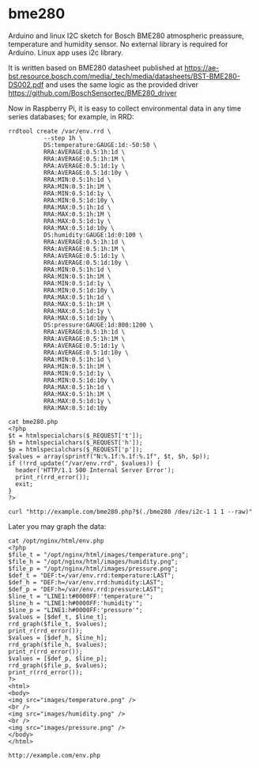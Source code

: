 # bme280
Arduino and linux I2C sketch for Bosch BME280 atmospheric preassure, temperature and humidity sensor. No external library is required for Arduino. Linux app uses i2c library.

It is written based on BME280 datasheet published at https://ae-bst.resource.bosch.com/media/_tech/media/datasheets/BST-BME280-DS002.pdf
and uses the same logic as the provided driver https://github.com/BoschSensortec/BME280_driver

Now in Raspberry Pi, it is easy to collect environmental data in any time series databases; for example, in RRD:

```
rrdtool create /var/env.rrd \
          --step 1h \
          DS:temperature:GAUGE:1d:-50:50 \
          RRA:AVERAGE:0.5:1h:1d \
          RRA:AVERAGE:0.5:1h:1M \
          RRA:AVERAGE:0.5:1d:1y \
          RRA:AVERAGE:0.5:1d:10y \
          RRA:MIN:0.5:1h:1d \
          RRA:MIN:0.5:1h:1M \
          RRA:MIN:0.5:1d:1y \
          RRA:MIN:0.5:1d:10y \
          RRA:MAX:0.5:1h:1d \
          RRA:MAX:0.5:1h:1M \
          RRA:MAX:0.5:1d:1y \
          RRA:MAX:0.5:1d:10y \
          DS:humidity:GAUGE:1d:0:100 \
          RRA:AVERAGE:0.5:1h:1d \
          RRA:AVERAGE:0.5:1h:1M \
          RRA:AVERAGE:0.5:1d:1y \
          RRA:AVERAGE:0.5:1d:10y \
          RRA:MIN:0.5:1h:1d \
          RRA:MIN:0.5:1h:1M \
          RRA:MIN:0.5:1d:1y \
          RRA:MIN:0.5:1d:10y \
          RRA:MAX:0.5:1h:1d \
          RRA:MAX:0.5:1h:1M \
          RRA:MAX:0.5:1d:1y \
          RRA:MAX:0.5:1d:10y \
          DS:pressure:GAUGE:1d:800:1200 \
          RRA:AVERAGE:0.5:1h:1d \
          RRA:AVERAGE:0.5:1h:1M \
          RRA:AVERAGE:0.5:1d:1y \
          RRA:AVERAGE:0.5:1d:10y \
          RRA:MIN:0.5:1h:1d \
          RRA:MIN:0.5:1h:1M \
          RRA:MIN:0.5:1d:1y \
          RRA:MIN:0.5:1d:10y \
          RRA:MAX:0.5:1h:1d \
          RRA:MAX:0.5:1h:1M \
          RRA:MAX:0.5:1d:1y \
          RRA:MAX:0.5:1d:10y
          
cat bme280.php
<?php
$t = htmlspecialchars($_REQUEST['t']);
$h = htmlspecialchars($_REQUEST['h']);
$p = htmlspecialchars($_REQUEST['p']);
$values = array(sprintf("N:%.1f:%.1f:%.1f", $t, $h, $p));
if (!rrd_update("/var/env.rrd", $values)) {
  header('HTTP/1.1 500 Internal Server Error');
  print_r(rrd_error());
  exit;
}
?>

curl "http://example.com/bme280.php?$(./bme280 /dev/i2c-1 1 1 --raw)"

```

Later you may graph the data:

```
cat /opt/nginx/html/env.php
<?php
$file_t = "/opt/nginx/html/images/temperature.png";
$file_h = "/opt/nginx/html/images/humidity.png";
$file_p = "/opt/nginx/html/images/pressure.png";
$def_t = "DEF:t=/var/env.rrd:temperature:LAST";
$def_h = "DEF:h=/var/env.rrd:humidity:LAST";
$def_p = "DEF:h=/var/env.rrd:pressure:LAST";
$line_t = "LINE1:t#0000FF:'temperature'";
$line_h = "LINE1:h#0000FF:'humidity'";
$line_p = "LINE1:h#0000FF:'pressure'";
$values = [$def_t, $line_t];
rrd_graph($file_t, $values);
print_r(rrd_error());
$values = [$def_h, $line_h];
rrd_graph($file_h, $values);
print_r(rrd_error());
$values = [$def_p, $line_p];
rrd_graph($file_p, $values);
print_r(rrd_error());
?>
<html>
<body>
<img src="images/temperature.png" />
<br />
<img src="images/humidity.png" />
<br />
<img src="images/pressure.png" />
</body>
</html>

http://example.com/env.php
```
